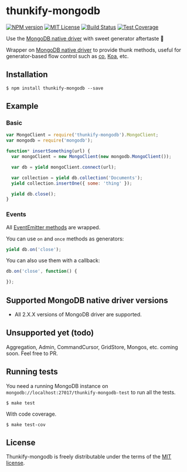 # thunkify-mongodb
[![NPM version][npm-version-image]][npm-url]
[![MIT License][license-image]][license-url]
[![Build Status][travis-image]][travis-url]
[![Test Coverage][coveralls-image]][coveralls-url]

Use the [MongoDB native driver](mongodb-native) with sweet generator aftertaste :lollipop:

Wrapper on [MongoDB native driver](mongodb-native) to provide thunk methods, useful for generator-based flow control such as [co](co), [Koa](koa), etc.

## Installation

```
$ npm install thunkify-mongodb --save
```

## Example

### Basic

```js
var MongoClient = require('thunkify-mongodb').MongoClient;
var mongodb = require('mongodb');

function* insertSomething(url) {
  var mongoClient = new MongoClient(new mongodb.MongoClient());

  var db = yield mongoClient.connect(url);

  var collection = yield db.collection('Documents');
  yield collection.insertOne({ some: 'thing' });

  yield db.close();
}
```

### Events

All [EventEmitter methods](event-emitter) are wrapped.

You can use `on` and `once` methods as generators:

```js
yield db.on('close');
```

You can also use them with a callback:

```js
db.on('close', function() {

});
```

## Supported MongoDB native driver versions

* All 2.X.X versions of MongoDB driver are supported.

## Unsupported yet (todo)

Aggregation, Admin, CommandCursor, GridStore, Mongos, etc. coming soon. Feel free to PR.

## Running tests

You need a running MongoDB instance on `mongodb://localhost:27017/thunkify-mongodb-test` to run all the tests.

```
$ make test
```

With code coverage.

```
$ make test-cov
```

## License

Thunkify-mongodb is freely distributable under the terms of the [MIT license](LICENSE).

[mongodb-native]: http://mongodb.github.io/node-mongodb-native/
[co]: https://github.com/visionmedia/co
[koa]: http://koajs.com/
[event-emitter]: https://iojs.org/api/events.html#events_class_events_eventemitter

[license-image]: http://img.shields.io/badge/license-MIT-blue.svg?style=flat
[license-url]: LICENSE

[npm-url]: https://npmjs.org/package/thunkify-mongodb
[npm-version-image]: http://img.shields.io/npm/v/thunkify-mongodb.svg?style=flat

[travis-url]: http://travis-ci.org/yvele/node-thunkify-mongodb
[travis-image]: http://img.shields.io/travis/yvele/node-thunkify-mongodb.svg?style=flat

[coveralls-url]: https://coveralls.io/r/yvele/node-thunkify-mongodb
[coveralls-image]: https://img.shields.io/coveralls/yvele/node-thunkify-mongodb.svg?style=flat
